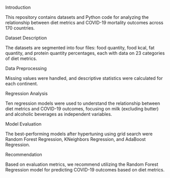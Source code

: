 Introduction

This repository contains datasets and Python code for analyzing the relationship between diet metrics and COVID-19 mortality outcomes across 170 countries.


Dataset Description

The datasets are segmented into four files: food quantity, food kcal, fat quantity, and protein quantity percentages, each with data on 23 categories of diet metrics.


Data Preprocessing

Missing values were handled, and descriptive statistics were calculated for each continent.


Regression Analysis

Ten regression models were used to understand the relationship between diet metrics and COVID-19 outcomes, focusing on milk (excluding butter) and alcoholic beverages as independent variables.


Model Evaluation

The best-performing models after hypertuning using grid search were Random Forest Regression, KNeighbors Regression, and AdaBoost Regression.


Recommendation

Based on evaluation metrics, we recommend utilizing the Random Forest Regression model for predicting COVID-19 outcomes based on diet metrics.
